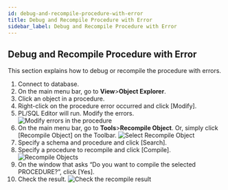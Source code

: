 ```yaml
---
id: debug-and-recompile-procedure-with-error
title: Debug and Recompile Procedure with Error
sidebar_label: Debug and Recompile Procedure with Error
---
```


## Debug and Recompile Procedure with Error

This section explains how to debug or recompile the procedure with errors.

1. Connect to database.
2. On the main menu bar, go to **View**>**Object Explorer**.
3. Click an object in a procedure.
4. Right-click on the procedure error occurred and click [Modify].
5. PL/SQL Editor will run. Modify the errors.
![Modify errors in the procedure](https://s3.ap-northeast-2.amazonaws.com/sqlgate-manual-content/4718C54091BA0F0F9FD5CC57BB655A62.jpg)
6. On the main menu bar, go to **Tools**>**Recompile Object**. Or, simply click [Recompile Object] on the Toolbar.
![Select Recompile Object](https://s3.ap-northeast-2.amazonaws.com/sqlgate-manual-content/12060563A79FCA475E1FE621105678D3.jpg)
7. Specify a schema and procedure and click [Search].
8. Specify a procedure to recompile and click [Compile].
![Recompile Objects](https://s3.ap-northeast-2.amazonaws.com/sqlgate-manual-content/43589961670C31AC576D6DD1F7AB767E.jpg)
9. On the window that asks “Do you want to compile the selected PROCEDURE?”, click [Yes].
10. Check the result.
![Check the recompile result](https://s3.ap-northeast-2.amazonaws.com/sqlgate-manual-content/310B7CCB52D883CF099FCE3E7B3F6F7D.jpg)